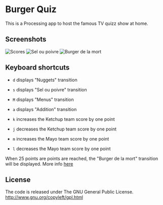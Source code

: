 Burger Quiz
===========

This is a Processing app to host the famous TV quizz show at home.

Screenshots
-----------

![Scores](https://raw.githubusercontent.com/bgaultier/burger-quiz/master/ketchupmayo.jpg)
![Sel ou poivre](https://raw.githubusercontent.com/bgaultier/burger-quiz/master/seloupoivre.jpg)
![Burger de la mort](https://raw.githubusercontent.com/bgaultier/burger-quiz/master/burgerdelamort.jpg)

Keyboard shortcuts
------------------

* `d` displays "Nuggets" transition
* `s` displays "Sel ou poivre" transition
* `M` displays "Menus" transition
* `a` displays "Addition" transition

* `k` increases the Ketchup team score by one point
* `j` decreases the Ketchup team score by one point
* `m` increases the Mayo team score by one point
* `l` decreases the Mayo team score by one point

When 25 points are points are reached, the "Burger de la mort" transition will be displayed. More info [here](https://raw.githubusercontent.com/bgaultier/burger-quiz/master/burgerquiz.pdf)


License
-------

The code is released under The GNU General Public License.
http://www.gnu.org/copyleft/gpl.html

